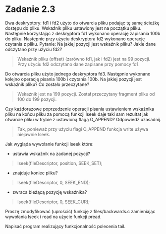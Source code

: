 # Zadanie 2.3 
Dwa deskryptory: fd1 i fd2 użyto do otwarcia pliku podając tę samę ścieżkę dostępu do pliku. Wskaźnik pliku ustawiony jest na początku pliku. Następnie korzystając z deskryptora fd1 wykonano operację zapisania 100b do pliku. Następnie przy użyciu deskryptora fd2 wykonano operację czytania z pliku. Pytanie: Na jakiej pozycji jest wskaźnik pliku? Jakie dane odczytano przy użyciu fd2?

> Wskaźnik pliku (offset) (zarówno fd1, jak i fd2) jest na 99 pozycji.   
> Przy użyciu fd2 odczytano dane zapisane przy pomocy fd1.   

Do otwarcia pliku użyto jednego deskryptora fd3. Następnie wykonano kolejno operację pisania 100b i czytania 100b. Na jakiej pozycji jest wskaźnik pliku? Co zostało przeczytane?

> Wskaźnik jest na 199 pozycji.
> Został przeczytany fragment pliku od 100 do 199 pozycji.

Czy każdorazowe poprzedzenie operacji pisania ustawieniem wskaźnika pliku na końcu pliku za pomocą funkcji lseek daje taki sam rezultat jak otwarcie pliku w trybie z ustawioną flagą O_APPEND? Odpowiedź uzasadnij.

> Tak, ponieważ przy użyciu flagi O_APPEND funkcja write używa niejawnie lseek.

Jak wygląda wywołanie funkcji lseek które:
- ustawia wskaźnik na zadanej pozycji?  
> lseek(fileDescriptor, position, SEEK_SET);
- znajduje koniec pliku?  
> lseek(fileDescriptor, 0, SEEK_END);
- zwraca bieżącą pozycję wskaźnika?  
> lseek(fileDescriptor, 0, SEEK_CUR);
 
Proszę zmodyfikować (uprościć) funkcję z files/backwards.c zamieniając wywołania lseek i read na użycie funkcji pread. 

Napisać program realizujący funkcjonalność polecenia tail.
